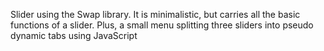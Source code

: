 Slider using the Swap library. It is minimalistic, but carries all the basic functions of a slider. Plus, a small menu splitting three sliders into pseudo dynamic tabs using JavaScript
